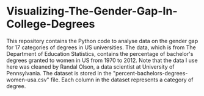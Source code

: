 # Visualizing-The-Gender-Gap-In-College-Degrees

This repository contains the Python code to analyse data on the gender gap for 17 categories of degrees in US universities. The data, which is from The Department of Education Statistics, contains the percentage of bachelor's degrees granted to women in US from 1970 to 2012. Note that the data I use here was cleaned by Randal Olson, a data scientist at University of Pennsylvania. The dataset is stored in the "percent-bachelors-degrees-women-usa.csv" file. Each column in the dataset represents a category of degree.
